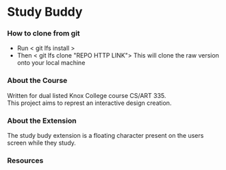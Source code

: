 # Study Buddy
### How to clone from git
- Run  < git lfs install >
- Then < git lfs clone "REPO HTTP LINK">
This will clone the raw version onto your local machine

### About the Course
Written for dual listed Knox College course CS/ART 335.    
This project aims to represt an interactive design creation.

### About the Extension
The study budy extension is a floating character present on the users screen while they study.    

### Resources
